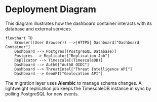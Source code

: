 # Deployment Diagram

This diagram illustrates how the dashboard container interacts with its database and external services.

```mermaid
flowchart TD
    Browser((User Browser)) -->|HTTPS| Dashboard["Dashboard Container"]
    Dashboard --> Postgres[(PostgreSQL Database)]
    Postgres --> Replicator["Replication Job"]
    Replicator --> Timescale[(TimescaleDB)]
    Dashboard --> Auth0["Auth0 OIDC"]
    Dashboard --> ThreatIntel["Threat Intelligence API"]
    Dashboard --> GeoAPI["Geolocation API"]
```

The migration layer uses **Alembic** to manage schema changes. A lightweight replication job keeps the TimescaleDB instance in sync by polling PostgreSQL for new events.
